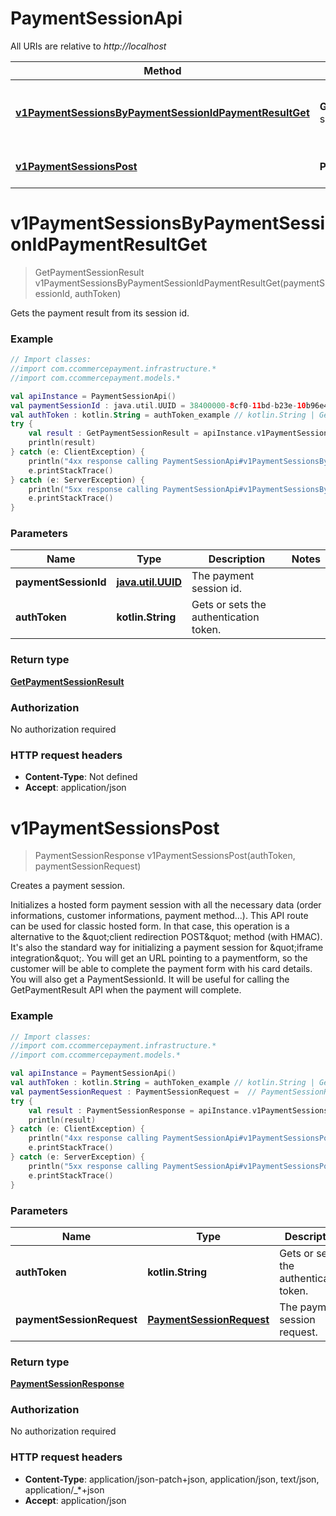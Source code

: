 # PaymentSessionApi

All URIs are relative to *http://localhost*

Method | HTTP request | Description
------------- | ------------- | -------------
[**v1PaymentSessionsByPaymentSessionIdPaymentResultGet**](PaymentSessionApi.md#v1PaymentSessionsByPaymentSessionIdPaymentResultGet) | **GET** /v1/payment-sessions/{paymentSessionId}/paymentResult | Gets the payment result from its session id.
[**v1PaymentSessionsPost**](PaymentSessionApi.md#v1PaymentSessionsPost) | **POST** /v1/payment-sessions | Creates a payment session.


<a name="v1PaymentSessionsByPaymentSessionIdPaymentResultGet"></a>
# **v1PaymentSessionsByPaymentSessionIdPaymentResultGet**
> GetPaymentSessionResult v1PaymentSessionsByPaymentSessionIdPaymentResultGet(paymentSessionId, authToken)

Gets the payment result from its session id.

### Example
```kotlin
// Import classes:
//import com.ccommercepayment.infrastructure.*
//import com.ccommercepayment.models.*

val apiInstance = PaymentSessionApi()
val paymentSessionId : java.util.UUID = 38400000-8cf0-11bd-b23e-10b96e4ef00d // java.util.UUID | The payment session id.
val authToken : kotlin.String = authToken_example // kotlin.String | Gets or sets the authentication token.
try {
    val result : GetPaymentSessionResult = apiInstance.v1PaymentSessionsByPaymentSessionIdPaymentResultGet(paymentSessionId, authToken)
    println(result)
} catch (e: ClientException) {
    println("4xx response calling PaymentSessionApi#v1PaymentSessionsByPaymentSessionIdPaymentResultGet")
    e.printStackTrace()
} catch (e: ServerException) {
    println("5xx response calling PaymentSessionApi#v1PaymentSessionsByPaymentSessionIdPaymentResultGet")
    e.printStackTrace()
}
```

### Parameters

Name | Type | Description  | Notes
------------- | ------------- | ------------- | -------------
 **paymentSessionId** | [**java.util.UUID**](.md)| The payment session id. |
 **authToken** | **kotlin.String**| Gets or sets the authentication token. |

### Return type

[**GetPaymentSessionResult**](GetPaymentSessionResult.md)

### Authorization

No authorization required

### HTTP request headers

 - **Content-Type**: Not defined
 - **Accept**: application/json

<a name="v1PaymentSessionsPost"></a>
# **v1PaymentSessionsPost**
> PaymentSessionResponse v1PaymentSessionsPost(authToken, paymentSessionRequest)

Creates a payment session.

Initializes a hosted form payment session with all the necessary data (order informations, customer informations, payment method...).  This API route can be used for classic hosted form. In that case, this operation is a alternative to the \&quot;client redirection POST\&quot; method (with HMAC).  It&#39;s also the standard way for initializing a payment session for \&quot;iframe integration\&quot;.            You will get an URL pointing to a paymentform, so the customer will be able to complete the payment form with his card details.  You will also get a PaymentSessionId. It will be useful for calling the GetPaymentResult API when the payment will complete.

### Example
```kotlin
// Import classes:
//import com.ccommercepayment.infrastructure.*
//import com.ccommercepayment.models.*

val apiInstance = PaymentSessionApi()
val authToken : kotlin.String = authToken_example // kotlin.String | Gets or sets the authentication token.
val paymentSessionRequest : PaymentSessionRequest =  // PaymentSessionRequest | The payment session request.
try {
    val result : PaymentSessionResponse = apiInstance.v1PaymentSessionsPost(authToken, paymentSessionRequest)
    println(result)
} catch (e: ClientException) {
    println("4xx response calling PaymentSessionApi#v1PaymentSessionsPost")
    e.printStackTrace()
} catch (e: ServerException) {
    println("5xx response calling PaymentSessionApi#v1PaymentSessionsPost")
    e.printStackTrace()
}
```

### Parameters

Name | Type | Description  | Notes
------------- | ------------- | ------------- | -------------
 **authToken** | **kotlin.String**| Gets or sets the authentication token. |
 **paymentSessionRequest** | [**PaymentSessionRequest**](PaymentSessionRequest.md)| The payment session request. | [optional]

### Return type

[**PaymentSessionResponse**](PaymentSessionResponse.md)

### Authorization

No authorization required

### HTTP request headers

 - **Content-Type**: application/json-patch+json, application/json, text/json, application/_*+json
 - **Accept**: application/json

